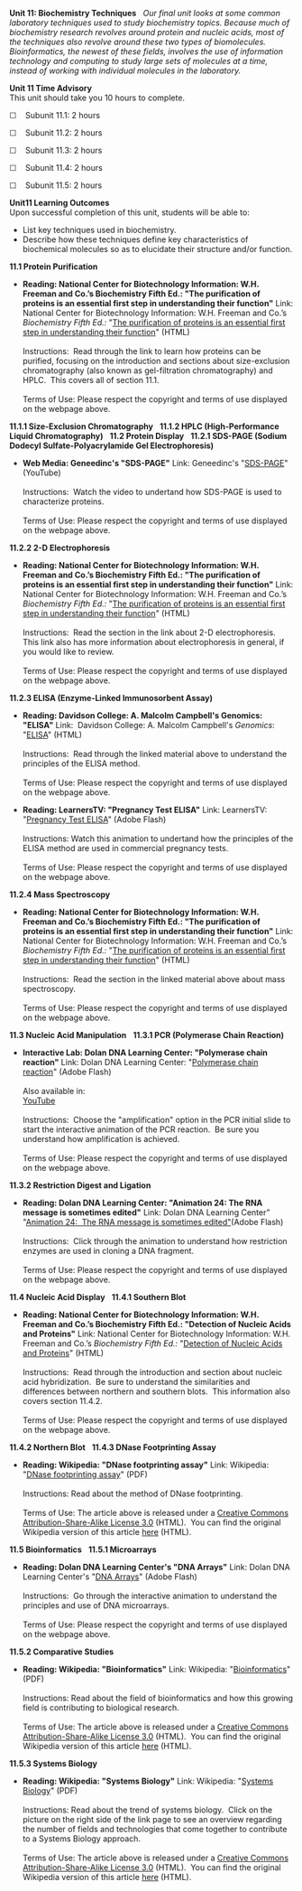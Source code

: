 **Unit 11: Biochemistry Techniques** <span id="11"></span> 
*Our final unit looks at some common laboratory techniques used to study
biochemistry topics. Because much of biochemistry research revolves
around protein and nucleic acids, most of the techniques also revolve
around these two types of biomolecules. Bioinformatics, the newest of
these fields, involves the use of information technology and computing
to study large sets of molecules at a time, instead of working with
individual molecules in the laboratory.*

**Unit 11 Time Advisory**  
This unit should take you 10 hours to complete.

☐    Subunit 11.1: 2 hours

☐    Subunit 11.2: 2 hours

☐    Subunit 11.3: 2 hours

☐    Subunit 11.4: 2 hours

☐    Subunit 11.5: 2 hours

**Unit11 Learning Outcomes**  
Upon successful completion of this unit, students will be able to:

-   List key techniques used in biochemistry.
-   Describe how these techniques define key characteristics of
    biochemical molecules so as to elucidate their structure and/or
    function.

**11.1 Protein Purification** <span id="11.1"></span> 
-   **Reading: National Center for Biotechnology Information: W.H.
    Freeman and Co.’s Biochemistry Fifth Ed.: "The purification of
    proteins is an essential first step in understanding their
    function"**
    Link: National Center for Biotechnology Information: W.H. Freeman
    and Co.’s *Biochemistry Fifth Ed.:* "[The purification of proteins
    is an essential first step in understanding their
    function](http://www.ncbi.nlm.nih.gov/bookshelf/br.fcgi?book=stryer&part=A438#A446)"
    (HTML)  
        
     Instructions:  Read through the link to learn how proteins can be
    purified, focusing on the introduction and sections about
    size-exclusion chromatography (also known as gel-filtration
    chromatography) and HPLC.  This covers all of section 11.1.  
        
     Terms of Use: Please respect the copyright and terms of use
    displayed on the webpage above.

**11.1.1 Size-Exclusion Chromatography** <span id="11.1.1"></span> 
**11.1.2 HPLC (High-Performance Liquid Chromatography)** <span
id="11.1.2"></span> 
**11.2 Protein Display** <span id="11.2"></span> 
**11.2.1 SDS-PAGE (Sodium Dodecyl Sulfate-Polyacrylamide Gel
Electrophoresis)** <span id="11.2.1"></span> 
-   **Web Media: Geneedinc's "SDS-PAGE"**
    Link: Geneedinc's
    "[SDS-PAGE](http://www.youtube.com/watch?v=IWZN_G_pC8U)" (YouTube)  
        
     Instructions:  Watch the video to undertand how SDS-PAGE is used to
    characterize proteins.  
        
     Terms of Use: Please respect the copyright and terms of use
    displayed on the webpage above.

**11.2.2 2-D Electrophoresis** <span id="11.2.2"></span> 
-   **Reading: National Center for Biotechnology Information: W.H.
    Freeman and Co.’s Biochemistry Fifth Ed.: "The purification of
    proteins is an essential first step in understanding their
    function"**
    Link: National Center for Biotechnology Information: W.H. Freeman
    and Co.’s *Biochemistry Fifth Ed.:* "[The purification of proteins
    is an essential first step in understanding their
    function](http://www.ncbi.nlm.nih.gov/bookshelf/br.fcgi?book=stryer&part=A438#A446)"
    (HTML)  
        
     Instructions:  Read the section in the link about 2-D
    electrophoresis.  This link also has more information about
    electrophoresis in general, if you would like to review.   
        
     Terms of Use: Please respect the copyright and terms of use
    displayed on the webpage above.

**11.2.3 ELISA (Enzyme-Linked Immunosorbent Assay)** <span
id="11.2.3"></span> 
-   **Reading: Davidson College: A. Malcolm Campbell's Genomics:
    "ELISA"**
    Link:  Davidson College: A. Malcolm Campbell's *Genomics*: 
    "[ELISA](http://www.bio.davidson.edu/courses/genomics/method/ELISA.html)"
    (HTML)  
        
     Instructions:  Read through the linked material above to understand
    the principles of the ELISA method.   
        
     Terms of Use: Please respect the copyright and terms of use
    displayed on the webpage above.

-   **Reading: LearnersTV: "Pregnancy Test ELISA"**
    Link: LearnersTV: "[Pregnancy Test
    ELISA](http://www.learnerstv.com/animation/animation.php?ani=406&cat=biology)"
    (Adobe Flash)  
        
     Instructions: Watch this animation to undertand how the principles
    of the ELISA method are used in commercial pregnancy tests.  
        
     Terms of Use: Please respect the copyright and terms of use
    displayed on the webpage above.

**11.2.4 Mass Spectroscopy** <span id="11.2.4"></span> 
-   **Reading: National Center for Biotechnology Information: W.H.
    Freeman and Co.’s Biochemistry Fifth Ed.: "The purification of
    proteins is an essential first step in understanding their
    function"**
    Link: National Center for Biotechnology Information: W.H. Freeman
    and Co.’s *Biochemistry Fifth Ed.:* "[The purification of proteins
    is an essential first step in understanding their
    function](http://www.ncbi.nlm.nih.gov/bookshelf/br.fcgi?book=stryer&part=A438#A446)"
    (HTML)  
        
     Instructions:  Read the section in the linked material above about
    mass spectroscopy.  
        
     Terms of Use: Please respect the copyright and terms of use
    displayed on the webpage above.

**11.3 Nucleic Acid Manipulation** <span id="11.3"></span> 
**11.3.1 PCR (Polymerase Chain Reaction)** <span id="11.3.1"></span> 
-   **Interactive Lab: Dolan DNA Learning Center: "Polymerase chain
    reaction"**
    Link: Dolan DNA Learning Center: "[Polymerase chain
    reaction](http://www.dnalc.org/resources/animations/pcr.html)"
    (Adobe Flash)  
        
     Also available in:  
     [YouTube](http://www.youtube.com/watch?v=JRAA4C2OPwg)  
        
     Instructions:  Choose the "amplification" option in the PCR initial
    slide to start the interactive animation of the PCR reaction.  Be
    sure you understand how amplification is achieved.  
        
     Terms of Use: Please respect the copyright and terms of use
    displayed on the webpage above.

**11.3.2 Restriction Digest and Ligation** <span id="11.3.2"></span> 
-   **Reading: Dolan DNA Learning Center: "Animation 24: The RNA message
    is sometimes edited"**
    Link: Dolan DNA Learning Center” "[Animation 24:  The RNA message is
    sometimes
    edited"](http://www.dnalc.org/view/16529-Animation-24-The-RNA-message-is-sometimes-edited-.html)(Adobe
    Flash)  
        
     Instructions:  Click through the animation to understand how
    restriction enzymes are used in cloning a DNA fragment.  
        
     Terms of Use: Please respect the copyright and terms of use
    displayed on the webpage above.

**11.4 Nucleic Acid Display** <span id="11.4"></span> 
**11.4.1 Southern Blot** <span id="11.4.1"></span> 
-   **Reading: National Center for Biotechnology Information: W.H.
    Freeman and Co.’s Biochemistry Fifth Ed.: "Detection of Nucleic
    Acids and Proteins"**
    Link: National Center for Biotechnology Information: W.H. Freeman
    and Co.’s *Biochemistry Fifth Ed.:* "[Detection of Nucleic Acids and
    Proteins](http://www.ncbi.nlm.nih.gov/bookshelf/br.fcgi?book=cooper&part=A472#A473)"
    (HTML)  
        
     Instructions:  Read through the introduction and section about
    nucleic acid hybridization.  Be sure to understand the similarities
    and differences between northern and southern blots.  This
    information also covers section 11.4.2.  
        
     Terms of Use: Please respect the copyright and terms of use
    displayed on the webpage above.

**11.4.2 Northern Blot** <span id="11.4.2"></span> 
**11.4.3 DNase Footprinting Assay** <span id="11.4.3"></span> 
-   **Reading: Wikipedia: "DNase footprinting assay"**
    Link: Wikipedia: "[DNase footprinting
    assay](https://resources.saylor.org/wwwresources/archived/site/wp-content/uploads/2012/02/BIO401_Wikipedia_DNase-footprinting-assay_2.7.2012.pdf)"
    (PDF)  
        
     Instructions: Read about the method of DNase footprinting.  
        
     Terms of Use: The article above is released under a [Creative
    Commons Attribution-Share-Alike License
    3.0](http://creativecommons.org/licenses/by-sa/3.0/) (HTML).  You
    can find the original Wikipedia version of this article
    [here](http://en.wikipedia.org/wiki/DNase_footprinting_assay)
    (HTML).

**11.5 Bioinformatics** <span id="11.5"></span> 
**11.5.1 Microarrays** <span id="11.5.1"></span> 
-   **Reading: Dolan DNA Learning Center's "DNA Arrays"**
    Link: Dolan DNA Learning Center's "[DNA
    Arrays](http://www.dnalc.org/resources/animations/dnaarray.html)"
    (Adobe Flash)  
        
     Instructions:  Go through the interactive animation to understand
    the principles and use of DNA microarrays.  
        
     Terms of Use: Please respect the copyright and terms of use
    displayed on the webpage above.

**11.5.2 Comparative Studies** <span id="11.5.2"></span> 
-   **Reading: Wikipedia: "Bioinformatics"**
    Link: Wikipedia:
    "[Bioinformatics](https://resources.saylor.org/wwwresources/archived/site/wp-content/uploads/2012/02/BIO401_Wikipedia_Bioinformatics_2.7.2012.pdf)"
    (PDF)  
        
     Instructions: Read about the field of bioinformatics and how this
    growing field is contributing to biological research.  
        
     Terms of Use: The article above is released under a [Creative
    Commons Attribution-Share-Alike License
    3.0](http://creativecommons.org/licenses/by-sa/3.0/) (HTML).  You
    can find the original Wikipedia version of this article
    [here](http://en.wikipedia.org/wiki/Bioinformatics) (HTML).

**11.5.3 Systems Biology** <span id="11.5.3"></span> 
-   **Reading: Wikipedia: "Systems Biology"**
    Link: Wikipedia: "[Systems
    Biology](https://resources.saylor.org/wwwresources/archived/site/wp-content/uploads/2012/02/BIO401_Wikipedia_Systems-biology_2.7.2012.pdf)"
    (PDF)  
        
     Instructions: Read about the trend of systems biology.  Click on
    the picture on the right side of the link page to see an overview
    regarding the number of fields and technologies that come together
    to contribute to a Systems Biology approach.  
        
     Terms of Use: The article above is released under a [Creative
    Commons Attribution-Share-Alike License
    3.0](http://creativecommons.org/licenses/by-sa/3.0/) (HTML).  You
    can find the original Wikipedia version of this article
    [here](http://en.wikipedia.org/wiki/Systems_biology) (HTML).


